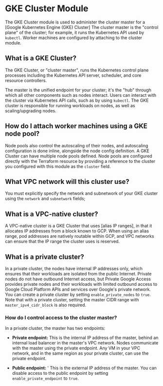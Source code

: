 # GKE Cluster Module
The GKE Cluster module is used to administer the cluster master for a [Google Kubernetes Engine (GKE) Cluster]
The cluster master is the "control plane" of the cluster; for example, it runs
the Kubernetes API used by `kubectl`. Worker machines are configured by attaching to the cluster module.

## What is a GKE Cluster?

The GKE Cluster, or "cluster master", runs the Kubernetes control plane
processes including the Kubernetes API server, scheduler, and core resource
controllers.

The master is the unified endpoint for your cluster; it's the "hub" through
which all other components such as nodes interact. Users can interact with the
cluster via Kubernetes API calls, such as by using `kubectl`. The GKE cluster
is responsible for running workloads on nodes, as well as scaling/upgrading
nodes.

## How do I attach worker machines using a GKE node pool?
Node pools also control the autoscaling of their nodes, and autoscaling
configuration is done inline, alongside the node config definition. A GKE
Cluster can have multiple node pools defined.
Node pools are configured directly with the
Terraform resource by providing a reference to the cluster you configured with
this module as the `cluster` field.

## What VPC network will this cluster use?
You must explicitly specify the network and subnetwork of your GKE cluster using
the `network` and `subnetwork` fields; 

## What is a VPC-native cluster?
A VPC-native cluster is a GKE Cluster that uses [alias IP ranges], in that
it allocates IP addresses from a block known to GCP. When using an alias range, pod addresses are natively routable
within GCP, and VPC networks can ensure that the IP range the cluster uses is reserved.

## What is a private cluster?
In a private cluster, the nodes have internal IP addresses only, which ensures that their workloads are isolated from the public Internet. 
Private nodes do not have outbound Internet access, but Private Google Access provides private nodes and their workloads with 
limited outbound access to Google Cloud Platform APIs and services over Google's private network.
You can create a private cluster by setting `enable_private_nodes` to `true`. Note that with a private cluster, setting
the master CIDR range with `master_ipv4_cidr_block` is also required.

### How do I control access to the cluster master?
In a private cluster, the master has two endpoints:
* **Private endpoint:** 
This is the internal IP address of the master, behind an internal load balancer in the master's 
VPC network. Nodes communicate with the master using the private endpoint. Any VM in your VPC network, and in the same 
region as your private cluster, can use the private endpoint.

* **Public endpoint:** '
This is the external IP address of the master. You can disable access to the public endpoint by setting
`enable_private_endpoint` to `true`.

